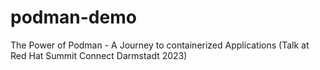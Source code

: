 # podman-demo
The Power of Podman - A Journey to containerized Applications (Talk at Red Hat Summit Connect Darmstadt 2023)

